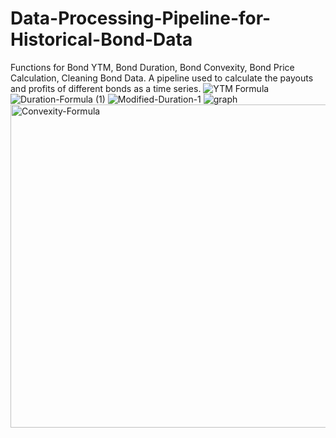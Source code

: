 # Data-Processing-Pipeline-for-Historical-Bond-Data
 Functions for Bond YTM, Bond Duration, Bond Convexity, Bond Price Calculation, Cleaning Bond Data. 
 A pipeline used to calculate the payouts and profits of different bonds as a time series.
![YTM Formula](https://user-images.githubusercontent.com/76845631/203068524-827e4caa-ca9b-42aa-abae-65dc42c39c4b.png)
![Duration-Formula (1)](https://user-images.githubusercontent.com/76845631/203068719-8d37c12c-2190-41ba-90f2-ff8c7c9c6193.jpg)
![Modified-Duration-1](https://user-images.githubusercontent.com/76845631/203068767-2c6d9a07-228b-4df0-a915-03cdd67f0e15.jpg)
![graph](https://user-images.githubusercontent.com/76845631/203068776-368859b7-9bb7-4574-a566-37447d71d084.png)
<img width="517" alt="Convexity-Formula" src="https://user-images.githubusercontent.com/76845631/203068781-48bd3168-d3d2-4997-84b8-52228f435361.png">
